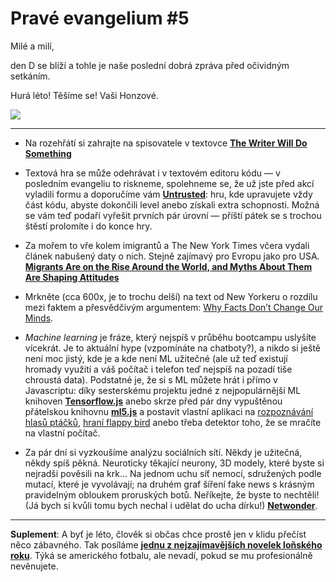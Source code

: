 # Pravé evangelium #5

Milé a milí,

den D se blíží a tohle je naše poslední dobrá zpráva před očividným setkáním.

Hurá léto! Těšíme se! Vaši Honzové.  

![](http://i0.kym-cdn.com/photos/images/original/001/383/387/275.gif)

***

- Na rozehřátí si zahrajte na spisovatele v textovce [**The Writer Will Do Something**](https://mrwasteland.itch.io/twwds)
    
- Textová hra se může odehrávat i v textovém editoru kódu — v posledním evangeliu to riskneme, spolehneme se, že už jste před akcí vyladili formu a doporučíme vám **[Untrusted](https://alexnisnevich.github.io/untrusted/)**: hru, kde upravujete vždy část kódu, abyste dokončili level anebo získali extra schopnosti. Možná se vám teď podaří vyřešit prvních pár úrovní — příští pátek se s trochou štěstí prolomíte i do konce hry.  
    
- Za mořem to vře kolem imigrantů a The New York Times včera vydali článek nabušený daty o nich. Stejně zajímavý pro Evropu jako pro USA. [**Migrants Are on the Rise Around the World, and Myths About Them Are Shaping Attitudes**](https://www.nytimes.com/interactive/2018/06/20/business/economy/immigration-economic-impact.html?mtrref=t.co)
    

- Mrkněte (cca 600x, je to trochu delší) na text od New Yorkeru o rozdílu mezi faktem a přesvědčivým argumentem: [Why Facts Don’t Change Our Minds](https://www.newyorker.com/magazine/2017/02/27/why-facts-dont-change-our-minds).
    
- _Machine learning_ je fráze, který nejspíš v průběhu bootcampu uslyšíte vícekrát. Je to aktuální hype (vzpomínáte na chatboty?), a nikdo si ještě není moc jistý, kde je a kde není ML užitečné (ale už teď existují hromady využití a váš počítač i telefon teď nejspíš na pozadí tiše chroustá data). Podstatné je, že si s ML můžete hrát i přímo v Javascriptu: díky sesterskému projektu jedné z nejpopulárnější ML knihoven [**Tensorflow.js**](https://medium.com/tensorflow/introducing-tensorflow-js-machine-learning-in-javascript-bf3eab376db) anebo skrze před pár dny vypuštěnou přátelskou knihovnu [**ml5.js**](https://ml5js.org/) a postavit vlastní aplikaci na [rozpoznávání hlasů ptáčků](https://www.hackster.io/teamscc/identifying-birds-using-machine-learning-9dd03f), [hraní flappy bird](https://www.askforgametask.com/tutorial/machine-learning-algorithm-flappy-bird/) anebo třeba detektor toho, že se mračíte na vlastní počítač.
    
- Za pár dní si vyzkoušíme analýzu sociálních sítí. Někdy je užitečná, někdy spíš pěkná. Neuroticky těkající neurony, 3D modely, které byste si nejradši pověsili na krk... Na jednom uchu síť nemocí, sdružených podle mutací, které je vyvolávají; na druhém graf šíření fake news s krásným pravidelným obloukem proruských botů. Neříkejte, že byste to nechtěli! (Já bych si kvůli tomu bych nechal i udělat do ucha dírku!) [**Netwonder**](http://netwonder.net).  
    
***

**Suplement**: A byť je léto, člověk si občas chce prostě jen v klidu přečíst něco zábavného. Tak posíláme [**jednu z nejzajímavějších novelek loňského roku**](https://www.sbnation.com/a/17776-football). Týká se amerického fotbalu, ale nevadí, pokud se mu profesionálně nevěnujete.